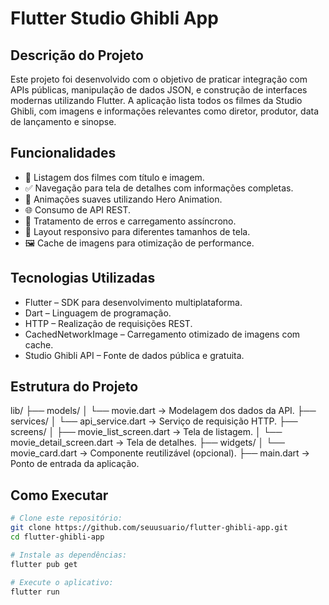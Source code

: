 # Flutter Studio Ghibli App

## Descrição do Projeto
Este projeto foi desenvolvido com o objetivo de praticar integração com APIs públicas, manipulação de dados JSON, e construção de interfaces modernas utilizando Flutter. A aplicação lista todos os filmes da Studio Ghibli, com imagens e informações relevantes como diretor, produtor, data de lançamento e sinopse.

## Funcionalidades
- 🔎 Listagem dos filmes com título e imagem.
- ✅ Navegação para tela de detalhes com informações completas.
- 🎨 Animações suaves utilizando Hero Animation.
- 🌐 Consumo de API REST.
- 📶 Tratamento de erros e carregamento assíncrono.
- 📱 Layout responsivo para diferentes tamanhos de tela.
- 🖼️ Cache de imagens para otimização de performance.

## Tecnologias Utilizadas
- Flutter – SDK para desenvolvimento multiplataforma.
- Dart – Linguagem de programação.
- HTTP – Realização de requisições REST.
- CachedNetworkImage – Carregamento otimizado de imagens com cache.
- Studio Ghibli API – Fonte de dados pública e gratuita.

## Estrutura do Projeto
lib/
├── models/
│ └── movie.dart → Modelagem dos dados da API.
├── services/
│ └── api_service.dart → Serviço de requisição HTTP.
├── screens/
│ ├── movie_list_screen.dart → Tela de listagem.
│ └── movie_detail_screen.dart → Tela de detalhes.
├── widgets/
│ └── movie_card.dart → Componente reutilizável (opcional).
├── main.dart → Ponto de entrada da aplicação.

## Como Executar

```bash
# Clone este repositório:
git clone https://github.com/seuusuario/flutter-ghibli-app.git
cd flutter-ghibli-app

# Instale as dependências:
flutter pub get

# Execute o aplicativo:
flutter run
